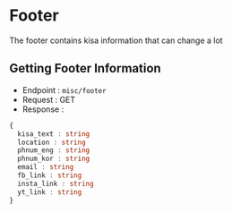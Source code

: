 # Footer
The footer contains kisa information that can change a lot
## Getting Footer Information
- Endpoint : `misc/footer`
- Request : GET
- Response :
```ts
{
  kisa_text : string
  location : string
  phnum_eng : string
  phnum_kor : string
  email : string
  fb_link : string
  insta_link : string
  yt_link : string
}
```
